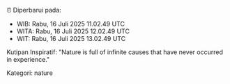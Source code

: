 ⏰ Diperbarui pada:
- WIB: Rabu, 16 Juli 2025 11.02.49 UTC
- WITA: Rabu, 16 Juli 2025 12.02.49 UTC
- WIT: Rabu, 16 Juli 2025 13.02.49 UTC

Kutipan Inspiratif:
"Nature is full of infinite causes that have never occurred in experience."


Kategori: nature

